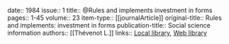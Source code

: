 date:: 1984
issue:: 1
title:: @Rules and implements investment in forms
pages:: 1-45
volume:: 23
item-type:: [[journalArticle]]
original-title:: Rules and implements: investment in forms
publication-title:: Social science information
authors:: [[Thévenot L.]]
links:: [Local library](zotero://select/library/items/V6NTZN4T), [Web library](https://www.zotero.org/users/6520516/items/V6NTZN4T)

